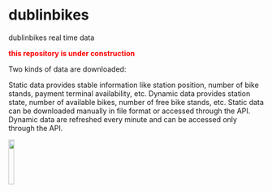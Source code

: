 # dublinbikes
dublinbikes real time data



<font color="red"> **this repository is under construction** </font>


Two kinds of data are downloaded:

Static data provides stable information like station position, number of bike stands, payment terminal availability, etc.
Dynamic data provides station state, number of available bikes, number of free bike stands, etc.
Static data can be downloaded manually in file format or accessed through the API. Dynamic data are refreshed every minute and can be accessed only through the API.


<img src="https://user-images.githubusercontent.com/24633926/27997874-f7f9f9dc-64f8-11e7-8e68-a585df5ce772.png" width="15%"></img> 
